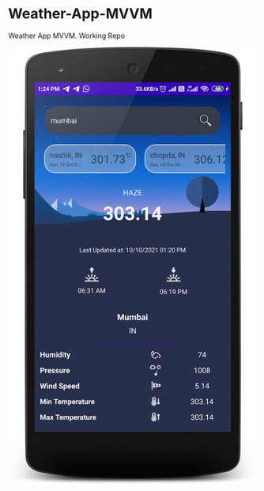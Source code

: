 # Weather-App-MVVM
Weather App MVVM. Working Repo

![ScreenShot](https://github.com/GovindaPaliwal/Weather-App-MVVM/blob/master/screenshort.png)
